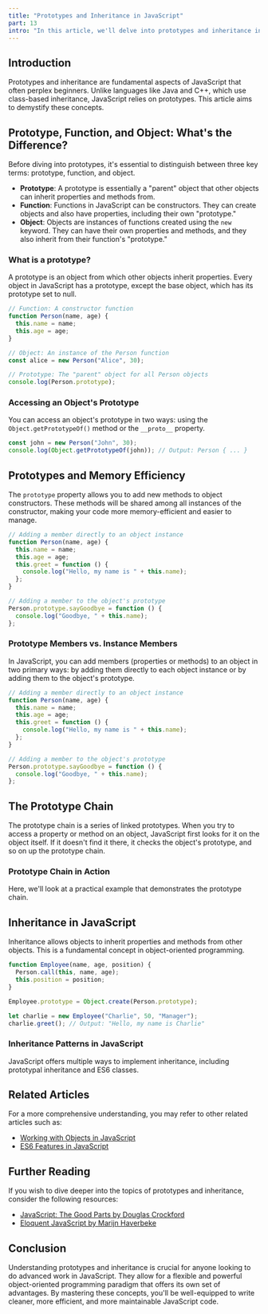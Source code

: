 ```yaml
---
title: "Prototypes and Inheritance in JavaScript"
part: 13
intro: "In this article, we'll delve into prototypes and inheritance in JavaScript, explaining how they provide a powerful way to create and manage objects. We'll also compare them with other forms of inheritance, particularly the class-based approach seen in languages like Java and C++."
---
```


## Introduction

Prototypes and inheritance are fundamental aspects of JavaScript that often
perplex beginners. Unlike languages like Java and C++, which use class-based
inheritance, JavaScript relies on prototypes. This article aims to demystify
these concepts.

## Prototype, Function, and Object: What's the Difference?

Before diving into prototypes, it's essential to distinguish between three key
terms: prototype, function, and object.

- **Prototype**: A prototype is essentially a "parent" object that other objects
  can inherit properties and methods from.
- **Function**: Functions in JavaScript can be constructors. They can create
  objects and also have properties, including their own "prototype."
- **Object**: Objects are instances of functions created using the `new`
  keyword. They can have their own properties and methods, and they also inherit
  from their function's "prototype."

### What is a prototype?

A prototype is an object from which other objects inherit properties. Every
object in JavaScript has a prototype, except the base object, which has its
prototype set to null.

```javascript
// Function: A constructor function
function Person(name, age) {
  this.name = name;
  this.age = age;
}

// Object: An instance of the Person function
const alice = new Person("Alice", 30);

// Prototype: The "parent" object for all Person objects
console.log(Person.prototype);
```

### Accessing an Object's Prototype

You can access an object's prototype in two ways: using the
`Object.getPrototypeOf()` method or the `__proto__` property.

```javascript
const john = new Person("John", 30);
console.log(Object.getPrototypeOf(john)); // Output: Person { ... }
```

## Prototypes and Memory Efficiency

The `prototype` property allows you to add new methods to object constructors.
These methods will be shared among all instances of the constructor, making your
code more memory-efficient and easier to manage.

```javascript
// Adding a member directly to an object instance
function Person(name, age) {
  this.name = name;
  this.age = age;
  this.greet = function () {
    console.log("Hello, my name is " + this.name);
  };
}

// Adding a member to the object's prototype
Person.prototype.sayGoodbye = function () {
  console.log("Goodbye, " + this.name);
};
```

### Prototype Members vs. Instance Members

In JavaScript, you can add members (properties or methods) to an object in two
primary ways: by adding them directly to each object instance or by adding them
to the object's prototype.

```javascript
// Adding a member directly to an object instance
function Person(name, age) {
  this.name = name;
  this.age = age;
  this.greet = function () {
    console.log("Hello, my name is " + this.name);
  };
}

// Adding a member to the object's prototype
Person.prototype.sayGoodbye = function () {
  console.log("Goodbye, " + this.name);
};
```

## The Prototype Chain

The prototype chain is a series of linked prototypes. When you try to access a
property or method on an object, JavaScript first looks for it on the object
itself. If it doesn't find it there, it checks the object's prototype, and so on
up the prototype chain.

### Prototype Chain in Action

Here, we'll look at a practical example that demonstrates the prototype chain.

## Inheritance in JavaScript

Inheritance allows objects to inherit properties and methods from other objects.
This is a fundamental concept in object-oriented programming.

```javascript
function Employee(name, age, position) {
  Person.call(this, name, age);
  this.position = position;
}

Employee.prototype = Object.create(Person.prototype);

let charlie = new Employee("Charlie", 50, "Manager");
charlie.greet(); // Output: "Hello, my name is Charlie"
```

### Inheritance Patterns in JavaScript

JavaScript offers multiple ways to implement inheritance, including prototypal
inheritance and ES6 classes.

## Related Articles

For a more comprehensive understanding, you may refer to other related articles
such as:

- [Working with Objects in JavaScript](#)
- [ES6 Features in JavaScript](#)

## Further Reading

If you wish to dive deeper into the topics of prototypes and inheritance,
consider the following resources:

- [JavaScript: The Good Parts by Douglas Crockford](#)
- [Eloquent JavaScript by Marijn Haverbeke](#)

## Conclusion

Understanding prototypes and inheritance is crucial for anyone looking to do
advanced work in JavaScript. They allow for a flexible and powerful
object-oriented programming paradigm that offers its own set of advantages. By
mastering these concepts, you'll be well-equipped to write cleaner, more
efficient, and more maintainable JavaScript code.
